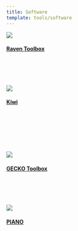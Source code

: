 ```yaml
---
title: Software
template: tools/software
---
```


<a href="https://github.com/SysBioChalmers/RAVEN">
  <img class="project-logo" src="/img/logo_raven.png" />
  <h4>Raven Toolbox</h4>
</a><br/><br/><br/><br/>

<a href="https://github.com/SysBioChalmers/Kiwi">
  <img class="project-logo" src="/img/logo_kiwi.png" />
  <h4>Kiwi</h4>
</a><br/><br/><br/><br/><br/><br/>

<a href="https://github.com/SysBioChalmers/GECKO">
  <img class="project-logo" src="/img/logo_gecko.png" />
  <h4>GECKO Toolbox</h4>
</a><br/><br/><br/><br/>

<a href="https://varemo.github.io/piano/">
  <img class="project-logo" src="/img/logo_piano.png" />
  <h4>PIANO</h4>
</a><br/><br/><br/><br/>
